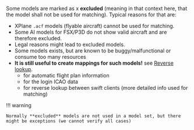 <!--
    SPDX-FileCopyrightText: Copyright (C) swift Project Community / Contributors
    SPDX-License-Identifier: GFDL-1.3-only
-->

Some models are marked as x **excluded** (meaning in that context here, that the model shall not be used for matching).
Typical reasons for that are:

- XPlane `.acf` models (flyable aircraft) cannot be used for matching.
- Some AI models for FSX/P3D do not show valid aircraft and are therefore excluded.
- Legal reasons might lead to excluded models.
- Some models exists, but are known to be buggy/malfunctional or consume too many resources
- **It is still useful to create mappings for such models!** see [Reverse lookup](./../../troubleshooting/model_matching/reverse_lookup.md).
    -   for automatic flight plan information
    -   for the login ICAO data
    -   for reverse lookup between swift clients (more detailed info used for matching)

!!! warning

    Normally **excluded** models are not used in a model set, but there might be exceptions (we cannot verify all cases)

